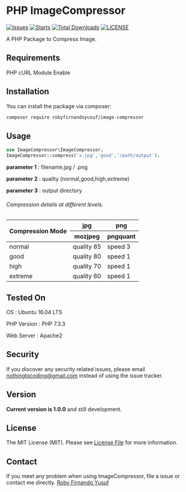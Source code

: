 # PHP ImageCompressor
[![Issues](https://img.shields.io/github/issues/robyfirnandoyusuf/Image-Compressor)](https://github.com/robyfirnandoyusuf/Image-Compressor/releases)
[![Starts](https://img.shields.io/github/stars/robyfirnandoyusuf/Image-Compressor)](https://github.com/robyfirnandoyusuf/Image-Compressor/releases)
[![Total Downloads](https://img.shields.io/packagist/dt/robyfirnandoyusuf/Image-Compressor.svg)](https://packagist.org/packages/robyfirnandoyusuf/image-compressor)
[![LICENSE](https://img.shields.io/github/license/robyfirnandoyusuf/Image-Compressor)](LICENSE)

A PHP Package to Compress Image.

## Requirements
PHP cURL Module Enable

## Installation

You can install the package via composer:

```bash
composer require robyfirnandoyusuf/image-compressor
```
## Usage
```php
use ImageCompressor\ImageCompressor;
ImageCompressor::compress('x.jpg','good','/path/output');
``` 

**parameter 1** : filename.jpg / .png

**parameter 2** : quality (normal,good,high,extreme)

**parameter 3** : output directory

###### Compression details at different levels.

<table>
    <thead>
        <tr>
            <th rowspan=2>Compression Mode</th>
            <th>jpg</th>
            <th>png</th>
        </tr>
        <tr>
          <th>mozjpeg</th>
          <th>pngquant</th>
        </tr>
    </thead>
    <tbody>
        <tr>
            <td>normal</td>
            <td>quality 85</td>
            <td>speed 3</td>
        </tr>
        <tr>
            <td>good</td>
            <td>quality 80</td>
            <td>speed 1</td>
        </tr>
        <tr>
            <td>high</td>
            <td>quality 70</td>
            <td>speed 1</td>
        </tr>
        <tr>
            <td>extreme</td>
            <td>quality 60</td>
            <td>speed 1</td>
        </tr>
    </tbody>
</table>

## Tested On

OS          : Ubuntu 16.04 LTS

PHP Version : PHP 7.3.3

Web Server  : Apache2

## Security

If you discover any security related issues, please email nothingtocoding@gmail.com instead of using the issue tracker.

## Version

**Current version is 1.0.0** and still development.

## License

The MIT License (MIT). Please see [License File](LICENSE.md) for more information.

## Contact
If you meet any problem when using ImageCompressor, file a issue or contact me directly.
[Roby Firnando Yusuf](https://facebook.com/exploreourbrain)
